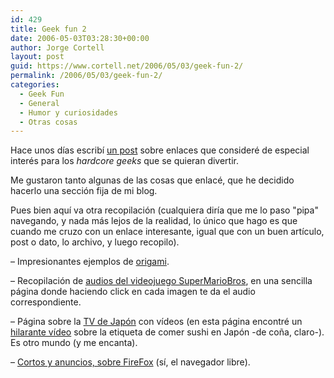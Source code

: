 ```yaml
---
id: 429
title: Geek fun 2
date: 2006-05-03T03:28:30+00:00
author: Jorge Cortell
layout: post
guid: https://www.cortell.net/2006/05/03/geek-fun-2/
permalink: /2006/05/03/geek-fun-2/
categories:
  - Geek Fun
  - General
  - Humor y curiosidades
  - Otras cosas
---
```

Hace unos dí­as escribí­ [un post](https://www.cortell.net/2006/04/26/geek-fun/) sobre enlaces que consideré de especial interés para los _hardcore geeks_ que se quieran divertir.

Me gustaron tanto algunas de las cosas que enlacé, que he decidido hacerlo una sección fija de mi blog.

Pues bien aquí­ va otra recopilación (cualquiera dirí­a que me lo paso "pipa" navegando, y nada más lejos de la realidad, lo único que hago es que cuando me cruzo con un enlace interesante, igual que con un buen artí­culo, post o dato, lo archivo, y luego recopilo).

– Impresionantes ejemplos de [origami](https://www.langorigami.com/art/whatsnew/whatsnew.php4).
  
– Recopilación de [audios del videojuego SuperMarioBros](https://redruth.greenbean.org/~ben/4CR/smb_super_synth.swf), en una sencilla página donde haciendo click en cada imagen te da el audio correspondiente.
  
– Página sobre la [TV de Japón](https://tvinjapan.blogspot.com/) con ví­deos (en esta página encontré un [hilarante ví­deo](https://www.youtube.com/watch?v=JYJRG7GjcvM&search=etiquette) sobre la etiqueta de comer sushi en Japón -de coña, claro-). Es otro mundo (y me encanta).
  
– [Cortos y anuncios, sobre FireFox](https://www.firefoxflicks.com/) (sí­, el navegador libre).